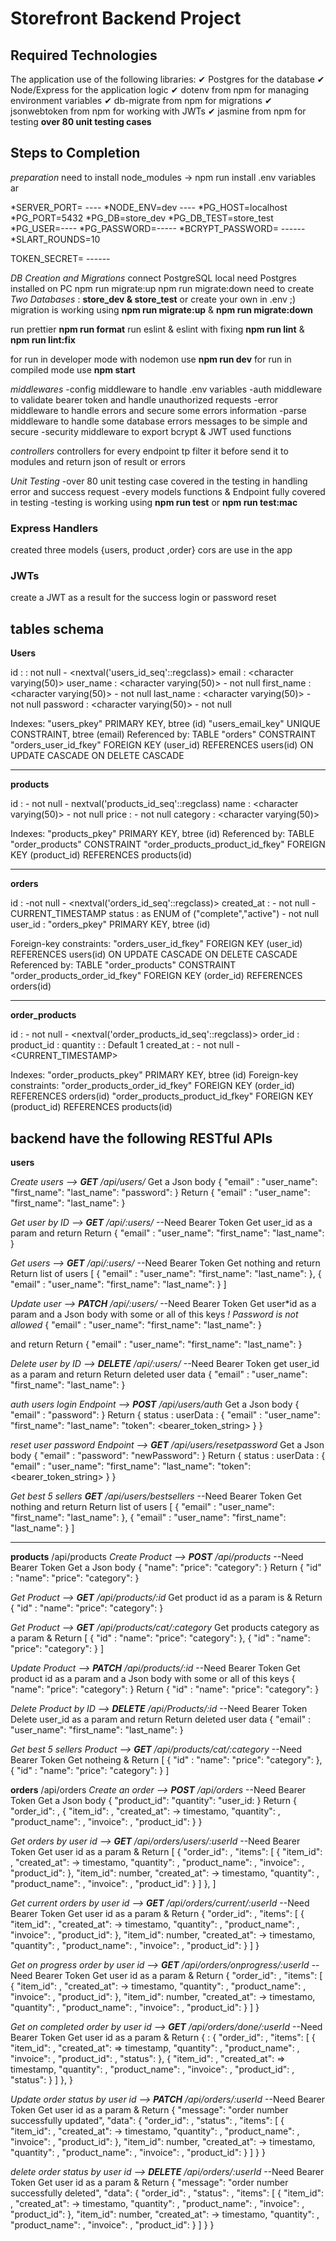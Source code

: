 # Storefront Backend Project

## Required Technologies

The application use of the following libraries:
✔ Postgres for the database
✔ Node/Express for the application logic
✔ dotenv from npm for managing environment variables
✔ db-migrate from npm for migrations
✔ jsonwebtoken from npm for working with JWTs
✔ jasmine from npm for testing **over 80 unit testing cases**

## Steps to Completion

_preparation_
need to install node_modules -> npm run install
.env variables ar

*SERVER_PORT= ----
*NODE_ENV=dev ----
*PG_HOST=localhost
*PG_PORT=5432
*PG_DB=store_dev
*PG_DB_TEST=store_test
*PG_USER=----
*PG_PASSWORD=-----
*BCRYPT_PASSWORD= ------
*SLART_ROUNDS=10

TOKEN_SECRET= ------

_DB Creation and Migrations_
connect PostgreSQL local
need Postgres installed on PC
npm run migrate:up
npm run migrate:down
need to create _Two Databases_ : **store_dev & store_test** or create your own in .env ;)
migration is working using **npm run migrate:up** & **npm run migrate:down**

run prettier **npm run format**
run eslint & eslint with fixing **npm run lint** & **npm run lint:fix**

for run in developer mode with nodemon use **npm run dev**
for run in compiled mode use **npm start**

_middlewares_
-config middleware to handle .env variables
-auth middleware to validate bearer token and handle unauthorized requests
-error middleware to handle errors and secure some errors information
-parse middleware to handle some database errors messages to be simple and secure
-security middleware to export bcrypt & JWT used functions

_controllers_
controllers for every endpoint tp filter it before send it to modules and return json of result or errors

_Unit Testing_
-over 80 unit testing case covered in the testing in handling error and success request
-every models functions & Endpoint fully covered in testing
-testing is working using **npm run test** or **npm run test:mac**

### Express Handlers

created three models {users, product ,order}
cors are use in the app

### JWTs

create a JWT as a result for the success login or password reset

## tables schema

**Users <Public>**

id : <integer> : not null - <nextval('users_id_seq'::regclass)>
email : <character varying(50)>
user_name : <character varying(50)> - not null
first_name : <character varying(50)> - not null
last_name : <character varying(50)> - not null
password : <character varying(50)> - not null

Indexes:
"users_pkey" PRIMARY KEY, btree (id)
"users_email_key" UNIQUE CONSTRAINT, btree (email)
Referenced by:
TABLE "orders" CONSTRAINT "orders_user_id_fkey" FOREIGN KEY (user_id) REFERENCES users(id) ON UPDATE CASCADE ON DELETE CASCADE

---

**products <Public>**

id : <integer> - not null - nextval('products_id_seq'::regclass)
name : <character varying(50)> - not null
price : <numeric> - not null
category : <character varying(50)>

Indexes:
"products_pkey" PRIMARY KEY, btree (id)
Referenced by:
TABLE "order_products" CONSTRAINT "order_products_product_id_fkey" FOREIGN KEY (product_id) REFERENCES products(id)

---

**orders <Public>**

id : <integer> -not null - <nextval('orders_id_seq'::regclass)>
created_at : <timestamp with time zone> - not null - CURRENT_TIMESTAMP
status : <mode> as ENUM of ("complete","active") - not null
user_id : <bigint>
"orders_pkey" PRIMARY KEY, btree (id)

Foreign-key constraints:
"orders_user_id_fkey" FOREIGN KEY (user_id) REFERENCES users(id) ON UPDATE CASCADE ON DELETE CASCADE
Referenced by:
TABLE "order_products" CONSTRAINT "order_products_order_id_fkey" FOREIGN KEY (order_id) REFERENCES orders(id)

---

**order_products <Public>**

id : <integer> - not null - <nextval('order_products_id_seq'::regclass)>
order_id : <bigint>
product_id : <bigint>
quantity : <integer> : Default 1
created_at : <timestamp with time zone> - not null - <CURRENT_TIMESTAMP>

Indexes:
"order_products_pkey" PRIMARY KEY, btree (id)
Foreign-key constraints:
"order_products_order_id_fkey" FOREIGN KEY (order_id) REFERENCES orders(id)
"order_products_product_id_fkey" FOREIGN KEY (product_id) REFERENCES products(id)

## backend have the following RESTful APIs

**users**

_Create users --> **GET** /api/users/_
Get a Json body
{
"email" : <string>
"user_name": <string>
"first_name": <string>
"last_name": <string>
"password": <string>
}
Return
{
"email" : <string>
"user_name": <string>
"first_name": <string>
"last_name": <string>
}

_Get user by ID --> **GET** /api/:users/_ --Need Bearer Token
Get user_id as a param
and return
Return
{
"email" : <string>
"user_name": <string>
"first_name": <string>
"last_name": <string>
}

_Get users --> **GET** /api/:users/_ --Need Bearer Token
Get nothing and return
Return list of users
[
{
"email" : <string>
"user_name": <string>
"first_name": <string>
"last_name": <string>
},
{
"email" : <string>
"user_name": <string>
"first_name": <string>
"last_name": <string>
}
]

_Update user --> **PATCH** /api/:users/_ --Need Bearer Token
Get user\*id as a param
and a Json body with some or all of this keys _! Password is not allowed_
{
"email" : <string>
"user_name": <string>
"first_name": <string>
"last_name": <string>
}

and return
Return
{
"email" : <string>
"user_name": <string>
"first_name": <string>
"last_name": <string>
}

_Delete user by ID --> **DELETE** /api/:users/_ --Need Bearer Token
get user_id as a param
and return
Return deleted user data
{
"email" : <string>
"user_name": <string>
"first_name": <string>
"last_name": <string>
}

_auth users login Endpoint --> **POST** /api/users/auth_
Get a Json body
{
"email" : <string>
"password": <string>
}
Return
{
status : <string>
userData : {
"email" : <string>
"user_name": <string>
"first_name": <string>
"last_name": <string>
"token": <bearer_token_string>
}
}

_reset user password Endpoint --> **GET** /api/users/resetpassword_
Get a Json body
{
"email" : <string>
"password": <string>
"newPassword": <string>
}
Return
{
status : <string>
userData : {
"email" : <string>
"user_name": <string>
"first_name": <string>
"last_name": <string>
"token": <bearer_token_string>
}
}

_Get best 5 sellers **GET** /api/users/bestsellers_ --Need Bearer Token
Get nothing and return
Return list of users
[
{
"email" : <string>
"user_name": <string>
"first_name": <string>
"last_name": <string>
},
{
"email" : <string>
"user_name": <string>
"first_name": <string>
"last_name": <string>
}
]

---

**products**
/api/products
_Create Product --> **POST** /api/products_ --Need Bearer Token
Get a Json body
{
"name": <string>
"price": <string>
"category": <string>
}
Return
{
"id" : <number>
"name": <string>
"price": <string>
"category": <string>
}

_Get Product --> **GET** /api/products/:id_
Get product id as a param is & Return
{
"id" : <number>
"name": <string>
"price": <string>
"category": <string>
}

_Get Product --> **GET** /api/products/cat/:category_
Get products category as a param & Return
[
{
"id" : <number>
"name": <string>
"price": <string>
"category": <string>
},
{
"id" : <number>
"name": <string>
"price": <string>
"category": <string>
}
]

_Update Product --> **PATCH** /api/products/:id_ --Need Bearer Token
Get product id as a param
and a Json body with some or all of this keys
{
"name": <string>
"price": <string>
"category": <string>
}
Return
{
"id" : <number>
"name": <string>
"price": <string>
"category": <string>
}

_Delete Product by ID --> **DELETE** /api/Products/:id_ --Need Bearer Token
Delete user_id as a param
and return
Return deleted user data
{
"email" : <string>
"user_name": <string>
"first_name": <string>
"last_name": <string>
}

_Get best 5 sellers Product --> **GET** /api/products/cat/:category_ --Need Bearer Token
Get notheing & Return
[
{
"id" : <number>
"name": <string>
"price": <string>
"category": <string>
},
{
"id" : <number>
"name": <string>
"price": <string>
"category": <string>
}
]

**orders**
/api/orders
_Create an order --> **POST** /api/orders_ --Need Bearer Token
Get a Json body
{
"product_id": <number>
"quantity": <number>
"user_id: <number>
}
Return
{
"order_id": <number>,
{
"item_id": <number>,
"created_at": <string> -> timestamo,
"quantity": <number>,
"product_name": <string>,
"invoice": <string>,
"product_id": <number>
}
}

_Get orders by user id --> **GET** /api/orders/users/:userId_ --Need Bearer Token
Get user id as a param & Return
[
{
"order_id": <number>,
"items": [
{
"item_id": <number>,
"created_at": <string> -> timestamo,
"quantity": <number>,
"product_name": <string>,
"invoice": <string>,
"product_id": <number>
},
"item_id": number,
"created_at": <string> -> timestamo,
"quantity": <number>,
"product_name": <string>,
"invoice": <string>,
"product_id": <number>
}
]
},
]

_Get current orders by user id --> **GET** /api/orders/current/:userId_ --Need Bearer Token
Get user id as a param & Return
{
"order_id": <number>,
"items": [
{
"item_id": <number>,
"created_at": <string> -> timestamo,
"quantity": <number>,
"product_name": <string>,
"invoice": <string>,
"product_id": <number>
},
"item_id": number,
"created_at": <string> -> timestamo,
"quantity": <number>,
"product_name": <string>,
"invoice": <string>,
"product_id": <number>
}
]
}

_Get on progress order by user id --> **GET** /api/orders/onprogress/:userId_ --Need Bearer Token
Get user id as a param & Return
{
"order_id": <number>,
"items": [
{
"item_id": <number>,
"created_at": <string> -> timestamo,
"quantity": <number>,
"product_name": <string>,
"invoice": <string>,
"product_id": <number>
},
"item_id": number,
"created_at": <string> -> timestamo,
"quantity": <number>,
"product_name": <string>,
"invoice": <string>,
"product_id": <number>
}
]
}

_Get on completed order by user id --> **GET** /api/orders/done/:userId_ --Need Bearer Token
Get user id as a param & Return
{
<number>: {
"order_id": <number>,
"items": [
{
"item_id": <number>,
"created_at": <string> => timestamp,
"quantity": <number>,
"product_name": <string>,
"invoice": <string>,
"product_id": <number>,
"status": <string>
},
{
"item_id": <number>,
"created_at": <string> => timestamp,
"quantity": <number>,
"product_name": <string>,
"invoice": <string>,
"product_id": <number>,
"status": <string>
}
]
},
}

_Update order status by user id --> **PATCH** /api/orders/:userId_ --Need Bearer Token
Get user id as a param & Return
{
"message": "order number <number> successfully updated",
"data": {
"order_id": <number>,
"status": <string>,
"items": [
{
"item_id": <number>,
"created_at": <string> -> timestamo,
"quantity": <number>,
"product_name": <string>,
"invoice": <string>,
"product_id": <number>
},
"item_id": number,
"created_at": <string> -> timestamo,
"quantity": <number>,
"product_name": <string>,
"invoice": <string>,
"product_id": <number>
}
]
}
}

_delete order status by user id --> **DELETE** /api/orders/:userId_ --Need Bearer Token
Get user id as a param & Return
{
"message": "order number <number> successfully deleted",
"data": {
"order_id": <number>,
"status": <string>,
"items": [
{
"item_id": <number>,
"created_at": <string> -> timestamo,
"quantity": <number>,
"product_name": <string>,
"invoice": <string>,
"product_id": <number>
},
"item_id": number,
"created_at": <string> -> timestamo,
"quantity": <number>,
"product_name": <string>,
"invoice": <string>,
"product_id": <number>
}
]
}
}
